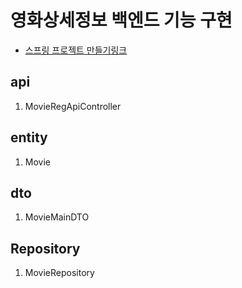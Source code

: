 # 영화상세정보 백엔드 기능 구현

- [스프링 프로젝트 만들기링크](https://start.spring.io)

## api
1. MovieRegApiController

## entity
1. Movie

## dto
1. MovieMainDTO

## Repository
1. MovieRepository